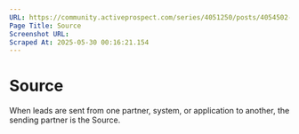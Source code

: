 ```yaml
---
URL: https://community.activeprospect.com/series/4051250/posts/4054502-activeprospect-product-glossary
Page Title: Source
Screenshot URL: 
Scraped At: 2025-05-30 00:16:21.154
---
```


# Source

When leads are sent from one partner, system, or application to another, the sending partner is the Source.